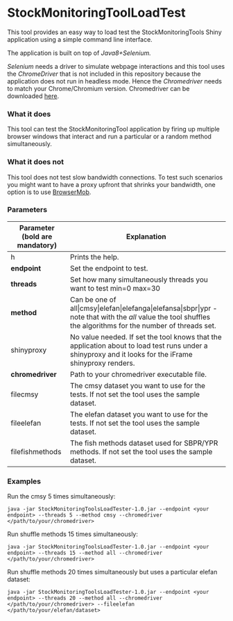 # StockMonitoringToolLoadTest

This tool provides an easy way to load test the StockMonitoringTools Shiny application using a simple command line interface.

The application is built on top of *Java8+Selenium.*

*Selenium* needs a driver to simulate webpage interactions and this tool uses the *ChromeDriver* that is not included in this repository because the application does not run in headless mode. Hence the *Chromedriver* needs to match your Chrome/Chromium version. Chromedriver can be downloaded [here](https://chromedriver.chromium.org/downloads).

### What it does

This tool can test the StockMonitoringTool application by firing up multiple browser windows that interact and run a particular or a random method simultaneously.

### What it does not

This tool does not test slow bandwidth connections. To test such scenarios you might want to have a proxy upfront that shrinks your bandwidth, one option is to use [BrowserMob](http://bmp.lightbody.net/).

### Parameters

| Parameter (bold are mandatory) | Explanation                                                  |
| ------------------------------ | ------------------------------------------------------------ |
| h                              | Prints the help.                                             |
| **endpoint**                   | Set the endpoint to test.                                    |
| **threads**                    | Set how many simultaneously threads you want to test min=0 max=30 |
| **method**                     | Can be one of all\|cmsy\|elefan\|elefanga\|elefansa\|sbpr\|ypr - note that with the *all* value the tool shuffles the algorithms for the number of threads set. |
| shinyproxy                     | No value needed. If set the tool knows that the application about to load test runs under a shinyproxy and it looks for the iFrame shinyproxy renders. |
| **chromedriver**               | Path to your chromedriver executable file.                   |
| filecmsy                       | The cmsy dataset you want to use for the tests. If not set the tool uses the sample dataset. |
| fileelefan                     | The elefan dataset you want to use for the tests. If not set the tool uses the sample dataset. |
| filefishmethods                | The fish methods dataset used for SBPR/YPR methods. If not set the tool uses the sample dataset. |

### Examples

Run the cmsy 5 times simultaneously:

```
java -jar StockMonitoringToolsLoadTester-1.0.jar --endpoint <your endpoint> --threads 5 --method cmsy --chromedriver </path/to/your/chromedriver>
```

Run shuffle methods 15 times simultaneously:

```
java -jar StockMonitoringToolsLoadTester-1.0.jar --endpoint <your endpoint> --threads 15 --method all --chromedriver </path/to/your/chromedriver>
```

Run shuffle methods 20 times simultaneously but uses a particular elefan dataset:

```
java -jar StockMonitoringToolsLoadTester-1.0.jar --endpoint <your endpoint> --threads 20 --method all --chromedriver </path/to/your/chromedriver> --fileelefan </path/to/your/elefan/dataset>
```


